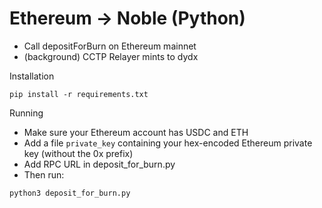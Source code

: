 # Ethereum -> Noble (Python)

- Call depositForBurn on Ethereum mainnet
- (background) CCTP Relayer mints to dydx

Installation
```
pip install -r requirements.txt
```

Running
- Make sure your Ethereum account has USDC and ETH
- Add a file `private_key` containing your hex-encoded Ethereum private key (without the 0x prefix)
- Add RPC URL in deposit_for_burn.py
- Then run:
```
python3 deposit_for_burn.py
```
